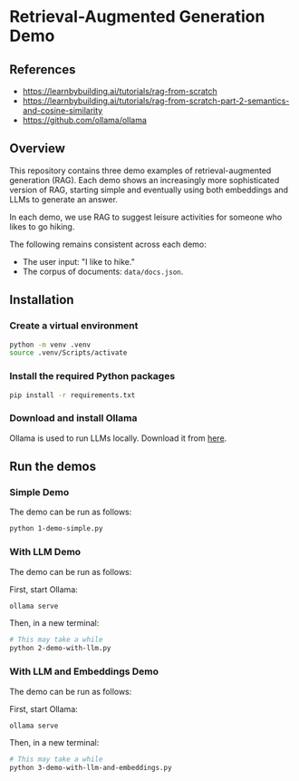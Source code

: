 # Retrieval-Augmented Generation Demo

## References

- https://learnbybuilding.ai/tutorials/rag-from-scratch
- https://learnbybuilding.ai/tutorials/rag-from-scratch-part-2-semantics-and-cosine-similarity
- https://github.com/ollama/ollama

## Overview

This repository contains three demo examples of retrieval-augmented generation (RAG).
Each demo shows an increasingly more sophisticated version of RAG, starting simple
and eventually using both embeddings and LLMs to generate an answer.

In each demo, we use RAG to suggest leisure activities for someone who likes to go hiking.

The following remains consistent across each demo:

- The user input: "I like to hike."
- The corpus of documents: `data/docs.json`.

## Installation

### Create a virtual environment

```sh
python -m venv .venv
source .venv/Scripts/activate
```

### Install the required Python packages

```sh
pip install -r requirements.txt
```

### Download and install Ollama

Ollama is used to run LLMs locally. Download it from [here](https://ollama.com/download).

## Run the demos

### Simple Demo

The demo can be run as follows:

```sh
python 1-demo-simple.py
```

### With LLM Demo

The demo can be run as follows:

First, start Ollama:

```sh
ollama serve
```

Then, in a new terminal:

```sh
# This may take a while
python 2-demo-with-llm.py
```

### With LLM and Embeddings Demo

The demo can be run as follows:

First, start Ollama:

```sh
ollama serve
```

Then, in a new terminal:

```sh
# This may take a while
python 3-demo-with-llm-and-embeddings.py
```
